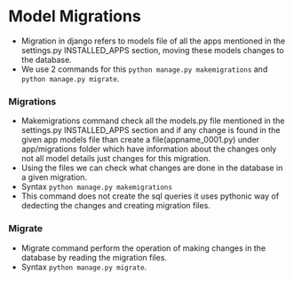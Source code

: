 # Model Migrations

-  Migration in django refers to models file of all the apps mentioned in the settings.py INSTALLED_APPS section, moving these models changes to the database.
-  We use 2 commands for this `python manage.py makemigrations` and `python manage.py migrate`.

### Migrations
-  Makemigrations command check all the models.py file mentioned in the settings.py INSTALLED_APPS section and if any change is found in the given app models file than create a file(appname_0001.py) under app/migrations folder which have information about the changes only not all model details just changes for this migration.
-  Using the files we can check what changes are done in the database in a given migration.
-  Syntax `python manage.py makemigrations`
-  This command does not create the sql queries it uses pythonic way of dedecting the changes and creating migration files.

### Migrate
-  Migrate command perform the operation of making changes in the database by reading the migration files.
-  Syntax `python manage.py migrate`.
